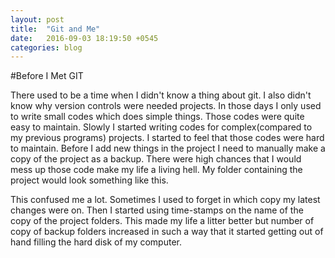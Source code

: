 ```yaml
---
layout: post
title:  "Git and Me"
date:   2016-09-03 18:19:50 +0545
categories: blog
---
```


#Before I Met GIT

There used to be a time when I didn't know a thing about git. I also didn't know why version controls were needed projects. In those days I only used to write small codes which does simple things. Those codes were quite easy to maintain. Slowly I started writing codes for complex(compared to my previous programs) projects. I started to feel that those codes were hard to maintain. Before I add new things in the project I need to manually make a copy of the project as a backup. There were high chances that I would mess up those code make my life a living hell. My folder containing the project would look something like this.

This confused me a lot. Sometimes I used to forget in which copy my latest changes were on. Then I started using time-stamps on the name of the copy of the project folders. This made my life a litter better but number of copy of backup folders increased in such a way that it started getting out of hand filling the hard disk of my computer.

[jekyll-docs]: http://jekyllrb.com/docs/home
[jekyll-gh]:   https://github.com/jekyll/jekyll
[jekyll-talk]: https://talk.jekyllrb.com/
